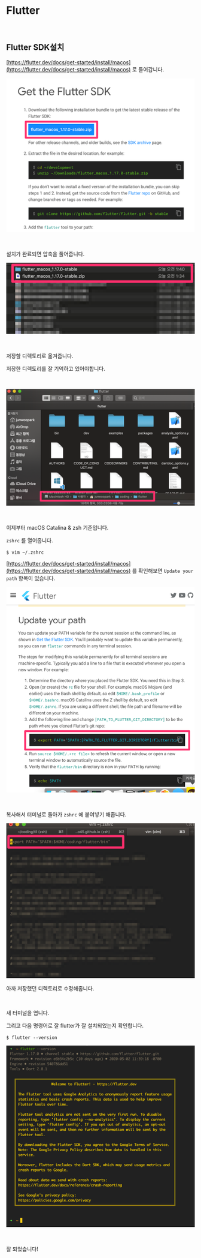# Flutter

<br>

## Flutter SDK설치

[https://flutter.dev/docs/get-started/install/macos](https://flutter.dev/docs/get-started/install/macos) 로 들어갑니다.

![flutter1](../pic/flutter1.png)

<br>

설치가 완료되면 압축을 풀어줍니다.

![flutter2](../pic/flutter2.png)

<br>

저장할 디렉토리로 옮겨줍니다.

저장한 디렉토리를 잘 기억하고 있어야합니다.

<br>

![flutter3](../pic/flutter3.png)

<br>

이제부터 macOS Catalina & zsh 기준입니다.

`zshrc` 를 열어줍니다.

```
$ vim ~/.zshrc
```



[https://flutter.dev/docs/get-started/install/macos](https://flutter.dev/docs/get-started/install/macos) 를 확인해보면 `Update your path` 항목이 있습니다.

![flutter4](../pic/flutter4.png)

<br>

복사해서 터미널로 돌아가 `zshrc` 에 붙여넣기 해줍니다.

![flutter5](../pic/flutter5.png)

아까 저장했던 디렉토리로 수정해줍니다.

<br>

새 터미널을 엽니다.

그리고 다음 명령어로 잘 flutter가 잘 설치되었는지 확인합니다.

```
$ flutter --version
```

![flutter6](../pic/flutter6.png)

<br>

잘 되었습니다!